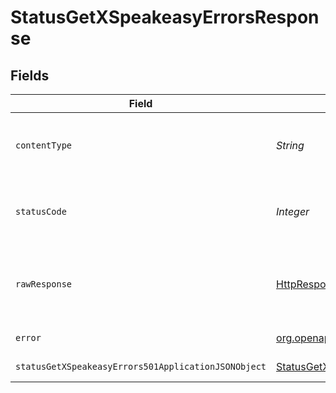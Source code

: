 # StatusGetXSpeakeasyErrorsResponse


## Fields

| Field                                                                                                                    | Type                                                                                                                     | Required                                                                                                                 | Description                                                                                                              |
| ------------------------------------------------------------------------------------------------------------------------ | ------------------------------------------------------------------------------------------------------------------------ | ------------------------------------------------------------------------------------------------------------------------ | ------------------------------------------------------------------------------------------------------------------------ |
| `contentType`                                                                                                            | *String*                                                                                                                 | :heavy_check_mark:                                                                                                       | HTTP response content type for this operation                                                                            |
| `statusCode`                                                                                                             | *Integer*                                                                                                                | :heavy_check_mark:                                                                                                       | HTTP response status code for this operation                                                                             |
| `rawResponse`                                                                                                            | [HttpResponse<byte[]>](https://docs.oracle.com/en/java/javase/11/docs/api/java.net.http/java/net/http/HttpResponse.html) | :heavy_minus_sign:                                                                                                       | Raw HTTP response; suitable for custom response parsing                                                                  |
| `error`                                                                                                                  | [org.openapis.openapi.models.shared.Error](../../models/shared/Error.md)                                                 | :heavy_minus_sign:                                                                                                       | Internal Server Error                                                                                                    |
| `statusGetXSpeakeasyErrors501ApplicationJSONObject`                                                                      | [StatusGetXSpeakeasyErrors501ApplicationJSON](../../models/operations/StatusGetXSpeakeasyErrors501ApplicationJSON.md)    | :heavy_minus_sign:                                                                                                       | Not Implemented                                                                                                          |
